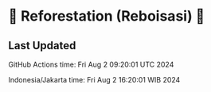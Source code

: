 
# 🌳 Reforestation (Reboisasi) 🌲

## Last Updated

GitHub Actions time: Fri Aug  2 09:20:01 UTC 2024

Indonesia/Jakarta time: Fri Aug  2 16:20:01 WIB 2024

